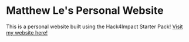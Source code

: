 # Matthew Le's Personal Website
This is a personal website built using the Hack4Impact Starter Pack!
[Visit my website here!](https://Matthew-Le-027.github.io)
